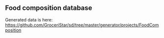 ## Food composition database

Generated data is here: https://github.com/GroceriStar/sd/tree/master/generator/projects/FoodComposition
